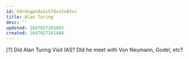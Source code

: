 ```yaml
---
id: k9rdugpnda1v57dsx2x83vc
title: Alan Turing
desc: ''
updated: 1647927265093
created: 1647927161484
---
```


[?] Did Alan Turing Visit IAS? DId he meet with Von Neumann, Godel, etc?
